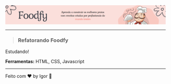 <div style="">
  <a href="#">
    <img alt="Foodfy" src=".github/logo.png"/>
  </a>
</div>

---

> ### **Refatorando Foodfy**

<div style="">
  <p>
    Estudando!
  </p>
</div>

<div style="">
  <p>
    <strong>Ferramentas:</strong> HTML, CSS, Javascript
  </p>
</div>

---

Feito com ❤ by Igor 🖖